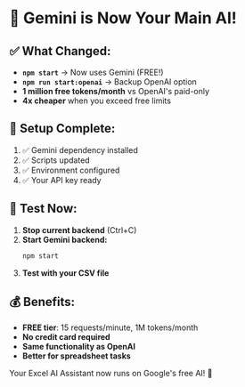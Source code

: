 # 🚀 Gemini is Now Your Main AI!

## ✅ **What Changed:**
- **`npm start`** → Now uses Gemini (FREE!)
- **`npm run start:openai`** → Backup OpenAI option
- **1 million free tokens/month** vs OpenAI's paid-only
- **4x cheaper** when you exceed free limits

## 🔑 **Setup Complete:**
1. ✅ Gemini dependency installed
2. ✅ Scripts updated 
3. ✅ Environment configured
4. ✅ Your API key ready

## 🧪 **Test Now:**
1. **Stop current backend** (Ctrl+C)
2. **Start Gemini backend:**
   ```bash
   npm start
   ```
3. **Test with your CSV file**

## 💰 **Benefits:**
- **FREE tier**: 15 requests/minute, 1M tokens/month
- **No credit card required**
- **Same functionality as OpenAI**
- **Better for spreadsheet tasks**

Your Excel AI Assistant now runs on Google's free AI! 🎉